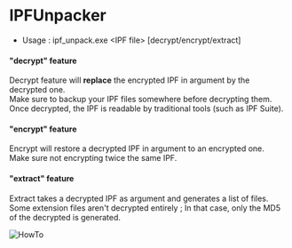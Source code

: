 # IPFUnpacker
 - Usage : ipf_unpack.exe \<IPF file\> [decrypt/encrypt/extract]

#### "decrypt" feature
Decrypt feature will **replace** the encrypted IPF in argument by the decrypted one.  
Make sure to backup your IPF files somewhere before decrypting them.  
Once decrypted, the IPF is readable by traditional tools (such as IPF Suite).  

#### "encrypt" feature
Encrypt will restore a decrypted IPF in argument to an encrypted one.  
Make sure not encrypting twice the same IPF.

#### "extract" feature
Extract takes a decrypted IPF as argument and generates a list of files.
Some extension files aren't decrypted entirely ; In that case, only the MD5 of the decrypted is generated.

![HowTo](http://i.imgur.com/UJzXDZN.gif)
